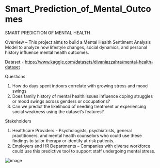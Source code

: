 # Smart_Prediction_of_Mental_Outcomes

SMART PREDICTION OF MENTAL HEALTH

Overview – This project aims to build a Mental Health Sentiment Analysis Model to analyze how lifestyle changes, social dynamics, and personal history influence mental health outcomes.

Dataset - https://www.kaggle.com/datasets/divaniazzahra/mental-health-dataset

Questions
1.	How do days spent indoors correlate with growing stress and mood swings 
2.	Does family history of mental health issues influence coping struggles or mood swings across genders or occupations?
3.	Can we predict the likelihood of needing treatment or experiencing social weakness using the dataset’s features?

Stakeholders 
1.	Healthcare Providers - Psychologists, psychiatrists, general practitioners, and mental health counselors who could use these findings to tailor therapy or identify at risk patients. 
2.	Employers and HR Departments – Companies with diverse workforce could use this predictive tool to support staff undergoing mental stress.

![image](https://github.com/user-attachments/assets/34b5abbf-10de-4564-a2e9-07efccab90b6)

